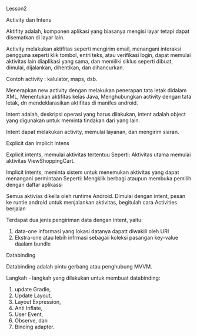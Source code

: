 Lesson2

Activity dan Intens


Aktifity adalah, komponen aplikasi yang biasanya mengisi layar tetapi dapat disematkan di layar lain.

Activity melakukan aktifitas seperti mengirim email, menangani interaksi pengguna seperti klik tombol, entri teks, atau verifikasi login, dapat memulai aktivitas lain diaplikasi yang sama, dan memiliki siklus seperti dibuat, dimulai, dijalankan, dihentikan, dan dihancurkan.

Contoh activity : kalulator, maps, dsb.

Menerapkan new activity dengan melakukan penerapan tata letak didalam XML, Menentukan aktifitas kelas Java, Menghubungkan activity dengan tata letak, dn mendeklarasikan aktifitas di manifes android.


Intent adalah, deskripsi operasi yang harus dilakukan, intent adalah object yang digunakan untuk meminta tindakan dari yang lain.

Intent dapat melakukan activity, memulai layanan, dan mengirim siaran.


Explicit dan Implicit Intens

Explicit intents, memulai aktivitas tertentuu
  Seperti: Aktivitas utama memulai aktivitas ViewShoppingCart.

Implicit intents, meminta sistem untuk menemukan aktivitas yang dapat menangani permintaan
  Seperti: Mengklik berbagi ataupun membuka pemilih dengan daftar aplikassi


Semua aktivias dikella oleh runtime Android. Dimulai dengan intent, pesan ke runtie android untuk menjalankan aktivitas, begitulah cara Activities berjalan

Terdapat dua jenis pengiriman data dengan intent, yaitu:
1. data-one informasi yang lokasi datanya dapatt diwakili oleh URI
2. Ekstra-one atau lebih infrmasi sebagaii koleksi pasangan key-value daalam bundle


Databinding

Databinding adalah pintu gerbang atau penghubung MVVM.

Langkah - langkah yang dilakukan untuk membuat databinding:
1. update Gradle,
2. Update Layout,
3. Layout Expression,
4. Anti Inflate, 
5. User Event,
6. Observe, dan
7. Binding adapter.

